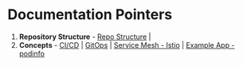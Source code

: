 # Documentation Pointers

1. **Repository Structure** - [Repo Structure][repo_structure] |
1. **Concepts** - [CI/CD][ci_cd] | [GitOps][git_ops] | [Service Mesh - Istio][istio] | [Example App - podinfo][podinfo]

[repo_structure]: gitops-repo-structure.md
[ci_cd]: ci-cd.md
[git_ops]: gitops.md
[istio]: istio.md
[podinfo]: podinfo.md

